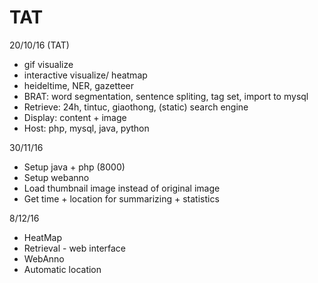 # TAT

20/10/16 (TAT)
- gif visualize
- interactive visualize/ heatmap
- heideltime, NER, gazetteer
- BRAT: word segmentation, sentence spliting, tag set, import to mysql
- Retrieve: 24h, tintuc, giaothong, (static) search engine
- Display: content + image
- Host: php, mysql, java, python

30/11/16
- Setup java + php (8000)
- Setup webanno
- Load thumbnail image instead of original image
- Get time + location for summarizing + statistics

8/12/16
- HeatMap
- Retrieval - web interface
- WebAnno
- Automatic location
